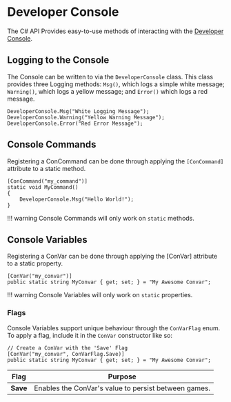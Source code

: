 # Developer Console
The C# API Provides easy-to-use methods of interacting with the [Developer Console](https://developer.valvesoftware.com/wiki/Developer_console).

## Logging to the Console
The Console can be written to via the `DeveloperConsole` class. This class provides three Logging methods: `Msg()`, which logs a simple white message; `Warning()`, which logs a yellow message; and `Error()` which logs a red message.

```CSharp
DeveloperConsole.Msg("White Logging Message");
DeveloperConsole.Warning("Yellow Warning Message");
DeveloperConsole.Error("Red Error Message");
```

## Console Commands
Registering a ConCommand can be done through applying the `[ConCommand]` attribute to a static method.

```CSharp
[ConCommand("my_command")]
static void MyCommand()
{
    DeveloperConsole.Msg("Hello World!");
}
```

!!! warning
    Console Commands will only work on `static` methods.

## Console Variables
Registering a ConVar can be done through applying the [ConVar] attribute to a static property.

```CSharp
[ConVar("my_convar")]
public static string MyConvar { get; set; } = "My Awesome Convar";
```

!!! warning
    Console Variables will only work on `static` properties.

### Flags
Console Variables support unique behaviour through the `ConVarFlag` enum. To apply a flag, include it in the `ConVar` constructor like so:

```CSharp
// Create a ConVar with the 'Save' Flag
[ConVar("my_convar", ConVarFlag.Save)]
public static string MyConvar { get; set; } = "My Awesome Convar";
```

| Flag     | Purpose     |
|--------------|--------------|
| **Save** | Enables the ConVar's value to persist between games. |
